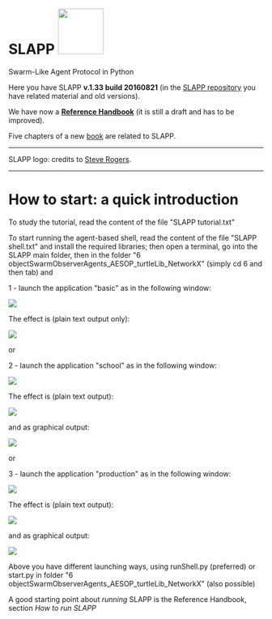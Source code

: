 SLAPP <img src="./-pictures/slapp-logo.png" height="90" />
=====



Swarm-Like Agent Protocol in Python

Here you have SLAPP **v.1.33 build 20160821** (in the [SLAPP repository](http://terna.to.it/slapp_dep/) you have related material and old versions).

We have now a [**Reference Handbook**](https://github.com/terna/SLAPP/blob/v.1.33/SLAPP_Reference_Handbook.pdf) (it is still a draft and has to be improved).

Five chapters of a new [book](http://www.palgrave.com/page/detail/agentbased-models-of-the-economy-/?K=9781137339805) are related to SLAPP.

---
SLAPP logo: credits to [Steve Rogers](https://www.linkedin.com/in/shrogers).

---

How to start: a quick introduction
====
To study the tutorial, read the content of the file "SLAPP tutorial.txt"

To start running the agent-based shell, read the content of the file "SLAPP shell.txt" and install the required libraries; then open a terminal, go into the SLAPP main folder, then in the folder "6 objectSwarmObserverAgents_AESOP_turtleLib_NetworkX" (simply cd 6 and then tab) and

1 - launch the application "basic" as in the following window:

<img src="./-pictures/t1.png" />

The effect is (plain text output only):

<img src="./-pictures/t2.png" />

or

2 - launch the application "school" as in the following window:

<img src="./-pictures/t3.png" />

The effect is (plain text output):

<img src="./-pictures/t4.png" />

and as graphical output:

<img src="./-pictures/t5.png" />

or

3 - launch the application "production" as in the following window:

<img src="./-pictures/t6.png" />

The effect is (plain text output):

<img src="./-pictures/t7.png" />

and as graphical output:

<img src="./-pictures/t8.png" />

Above you have different launching ways, using runShell.py (preferred) or
start.py in folder "6 objectSwarmObserverAgents_AESOP_turtleLib_NetworkX"
(also possible)

A good starting point about *running* SLAPP is the Reference Handbook,
section *How to run SLAPP*
